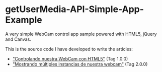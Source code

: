 getUserMedia-API-Simple-App-Example
===================================

 A very simple WebCam control app sample powered with HTML5, jQuery and Canvas.
 
 This is the source code I have developed to write the articles:
 - <a href="http://www.eduardocasas.com/blog/07-01-2013/controlando-nuestra-webcam-con-html5">"Controlando nuestra WebCam con HTML5"</a> (Tag 1.0.0)
 - <a href="http://www.eduardocasas.com/blog/29-04-2013/mostrando-multiples-instancias-de-nuestra-webcam">"Mostrando múltiples instancias de nuestra webcam"</a> (Tag 2.0.0)
